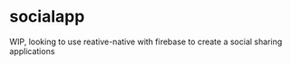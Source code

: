 # socialapp

WIP, looking to use reative-native with firebase to create a social sharing applications

